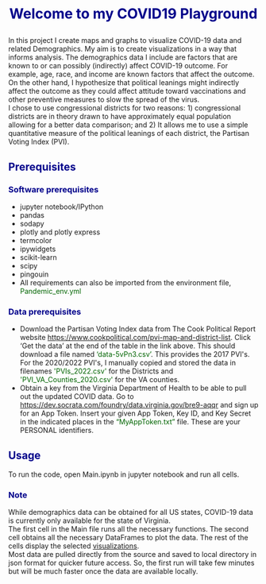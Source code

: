 # **<font color = 'DarkBlue'> <p align="center"> Welcome to my COVID19 Playground</p> </font>** 
In this project I create maps and graphs to visualize COVID-19 data and related Demographics. My aim is to create visualizations in a way that informs analysis. The demographics data I include are factors that are known to or can possibly (indirectly) affect COVID-19 outcome. For example, age, race, and income are known factors that affect the outcome. On the other hand, I hypothesize that political leanings might indirectly affect the outcome as they could affect attitude toward vaccinations and other preventive measures to slow the spread of the virus.<br>
I chose to use congressional districts for two reasons: 1) congressional districts are in theory drawn to have approximately equal population allowing for a better data comparison; and 2) It allows me to use a simple quantitative measure of the political leanings of each district, the Partisan Voting Index (PVI).<br>
## **<font color = 'DarkBlue'> Prerequisites </font>**
### **<font color = 'DarkBlue'> Software prerequisites </font>**
* jupyter notebook/IPython
* pandas
* sodapy
* plotly and plotly express
* termcolor
* ipywidgets
* scikit-learn
* scipy
* pingouin
* All requirements can also be imported from the environment file, <font color = 'DarkGreen'>Pandemic_env.yml </font>
### **<font color = 'DarkBlue'> Data prerequisites </font>**
- Download the Partisan Voting Index data from The Cook Political Report website https://www.cookpolitical.com/pvi-map-and-district-list. Click ‘Get the data’ at the end of the table in the link above. This should download a file named <font color = 'DarkGreen'>‘data-5vPn3.csv’</font>. This provides the 2017 PVI's. For the 2020/2022 PVI's, I manually copied and stored the data in filenames <font color = 'DarkGreen'>'PVIs_2022.csv'</font> for the Districts and <font color = 'DarkGreen'>'PVI_VA_Counties_2020.csv'</font> for the VA counties.
- Obtain a key from the Virginia Department of Health to be able to pull out the updated COVID data. Go to https://dev.socrata.com/foundry/data.virginia.gov/bre9-aqqr and sign up for an App Token. Insert your given App Token, Key ID, and Key Secret in the indicated places in the <font color = 'DarkGreen'>“MyAppToken.txt”</font> file. These are your PERSONAL identifiers.
## **<font color = 'DarkBlue'> Usage </font>**
To run the code, open Main.ipynb in jupyter notebook and run all cells. 
### **<font color = 'DarkBlue'> Note </font>**
While demographics data can be obtained for all US states, COVID-19 data is currently only available for the state of Virginia. <br> The first cell in the Main file runs all the necessary functions. The second cell obtains all the necessary DataFrames to plot the data. The rest of the cells display the selected [visualizations](Widgets.md).<br>
Most data are pulled directly from the source and saved to local directory in json format for quicker future access. So, the first run will take few minutes but will be much faster once the data are available locally.


